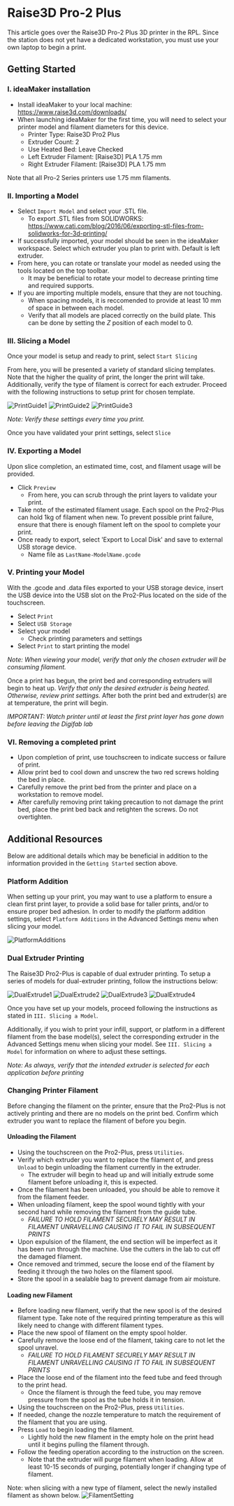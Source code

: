 # Raise3D Pro-2 Plus

This article goes over the Raise3D Pro-2 Plus 3D printer in the RPL. Since the station does not yet have a dedicated workstation, you must use your own laptop to begin a print.

## Getting Started

### I. ideaMaker installation

+ Install ideaMaker to your local machine: https://www.raise3d.com/downloads/
+ When launching ideaMaker for the first time, you will need to select your printer model and filament diameters for this device.
  - Printer Type: Raise3D Pro2 Plus
  - Extruder Count: 2
  - Use Heated Bed: Leave Checked
  - Left Extruder Filament: \[Raise3D\] PLA 1.75 mm
  - Right Extruder Filament: \[Raise3D\] PLA 1.75 mm

Note that all Pro-2 Series printers use 1.75 mm filaments.

### II. Importing a Model

+ Select `Import Model` and select your .STL file. 
  - To export .STL files from SOLIDWORKS: https://www.cati.com/blog/2016/06/exporting-stl-files-from-solidworks-for-3d-printing/
+ If successfully imported, your model should be seen in the ideaMaker workspace. Select which extruder you plan to print with. Default is left extruder. 
+ From here, you can rotate or translate your model as needed using the tools located on the top toolbar.
  - It may be beneficial to rotate your model to decrease printing time and required supports.
+ If you are importing multiple models, ensure that they are not touching.
  - When spacing models, it is reccomended to provide at least 10 mm of space in between each model.
  - Verify that all models are placed correctly on the build plate. This can be done by setting the *Z* position of each model to 0.

### III. Slicing a Model

Once your model is setup and ready to print, select `Start Slicing`

From here, you will be presented a variety of standard slicing templates. Note that the higher the quality of print, the longer the print will take. Additionally, verify the type of filament is correct for each extruder. Proceed with the following instructions to setup print for chosen template.

![PrintGuide1](https://user-images.githubusercontent.com/87148770/134209686-c060927a-1234-4537-8033-d27104fe2304.jpg)
![PrintGuide2](https://user-images.githubusercontent.com/87148770/134209697-2ea44c09-4b9a-4d44-a641-cf6eb73d6fc4.jpg)
![PrintGuide3](https://user-images.githubusercontent.com/87148770/134209699-617aeaa2-6555-40da-92c3-345d54362bce.jpg)


*Note: Verify these settings every time you print.*



Once you have validated your print settings, select `Slice`

### IV. Exporting a Model

Upon slice completion, an estimated time, cost, and filament usage will be provided.
+ Click `Preview`
  - From here, you can scrub through the print layers to validate your print.
+ Take note of the estimated filament usage. Each spool on the Pro2-Plus can hold 1kg of filament when new. To prevent possible print failure, ensure that there is enough filament left on the spool to complete your print.
+ Once ready to export, select 'Export to Local Disk' and save to external USB storage device.
  - Name file as `LastName-ModelName.gcode`

### V. Printing your Model

With the .gcode and .data files exported to your USB storage device, insert the USB device into the USB slot on the Pro2-Plus located on the side of the touchscreen.
+ Select `Print`
+ Select `USB Storage`
+ Select your model
  - Check printing parameters and settings
+ Select `Print` to start printing the model

*Note: When viewing your model, verify that only the chosen extruder will be consuming filament.*

Once a print has begun, the print bed and corresponding extruders will begin to heat up. *Verify that only the desired extruder is being heated. Otherwise, review print settings.*
After both the print bed and extruder(s) are at temperature, the print will begin. 

*IMPORTANT: Watch printer until at least the first print layer has gone down before leaving the Digifab lab*

### VI. Removing a completed print

+ Upon completion of print, use touchscreen to indicate success or failure of print.
+ Allow print bed to cool down and unscrew the two red screws holding the bed in place.
+ Carefully remove the print bed from the printer and place on a workstation to remove model.
+ After carefully removing print taking precaution to not damage the print bed, place the print bed back and retighten the screws. Do not overtighten.


## Additional Resources

Below are additional details which may be beneficial in addition to the information provided in the `Getting Started` section above.

### Platform Addition

When setting up your print, you may want to use a platform to ensure a clean first print layer, to provide a solid base for taller prints, and/or to ensure proper bed adhesion. In order to modify the platform addition settings, select `Platform Additions` in the Advanced Settings menu when slicing your model.

![PlatformAdditions](https://user-images.githubusercontent.com/87148770/134209618-1f79026e-d506-4398-8cf4-ffeb83d88d14.jpg)


### Dual Extruder Printing

The Raise3D Pro2-Plus is capable of dual extruder printing. To setup a series of models for dual-extruder printing, follow the instructions below:

![DualExtrude1](https://user-images.githubusercontent.com/87148770/134209544-8c6ddaba-d701-4a97-9d0d-b311a53b9598.jpg)
![DualExtrude2](https://user-images.githubusercontent.com/87148770/134209559-34f16259-77ff-427b-beee-27ebd34b71ca.jpg)
![DualExtrude3](https://user-images.githubusercontent.com/87148770/134209568-3f73712f-e20b-451f-84ce-00eee745e36d.jpg)
![DualExtrude4](https://user-images.githubusercontent.com/87148770/134209571-15fb3e29-a92e-485f-9163-f2dfc1c27257.jpg)

Once you have set up your models, proceed following the instructions as stated in `III. Slicing a Model`.

Additionally, if you wish to print your infill, support, or platform in a different filament from the base model(s), select the corresponding extruder in the Advanced Settings menu when slicing your model. See `III. Slicing a Model` for information on where to adjust these settings.

*Note: As always, verify that the intended extruder is selected for each application before printing*

### Changing Printer Filament

Before changing the filament on the printer, ensure that the Pro2-Plus is not actively printing and there are no models on the print bed. Confirm which extruder you want to replace the filament of before you begin.

#### Unloading the Filament

+ Using the touchscreen on the Pro2-Plus, press `Utilities`.
+ Verify which extruder you want to replace the filament of, and press `Unload` to begin unloading the filament currently in the extruder.
  - The extruder will begin to head up and will initially extrude some filament before unloading it, this is expected.
+ Once the filament has been unloaded, you should be able to remove it from the filament feeder. 
+ When unloading filament, keep the spool wound tightly with your second hand while removing the filament from the guide tube.
  - *FAILURE TO HOLD FILAMENT SECURELY MAY RESULT IN FILAMENT UNRAVELLING CAUSING IT TO FAIL IN SUBSEQUENT PRINTS*
+ Upon expulsion of the filament, the end section will be imperfect as it has been run through the machine. Use the cutters in the lab to cut off the damaged filament.
+ Once removed and trimmed, secure the loose end of the filament by feeding it through the two holes on the filament spool.
+ Store the spool in a sealable bag to prevent damage from air moisture.

#### Loading new Filament

+ Before loading new filament, verify that the new spool is of the desired filament type. Take note of the required printing temperature as this will likely need to change with different filament types.
+ Place the new spool of filament on the empty spool holder.
+ Carefully remove the loose end of the filament, taking care to not let the spool unravel.
  - *FAILURE TO HOLD FILAMENT SECURELY MAY RESULT IN FILAMENT UNRAVELLING CAUSING IT TO FAIL IN SUBSEQUENT PRINTS*
+ Place the loose end of the filament into the feed tube and feed through to the print head.
  - Once the filament is through the feed tube, you may remove pressure from the spool as the tube holds it in tension.
+ Using the touchscreen on the Pro2-Plus, press `Utilities`.
+ If needed, change the nozzle temperature to match the requirement of the filament that you are using.
+ Press `Load` to begin loading the filament.
  - Lightly hold the new filament in the empty hole on the print head until it begins pulling the filament through.
+ Follow the feeding operation according to the instruction on the screen.
  - Note that the extruder will purge filament when loading. Allow at least 10-15 seconds of purging, potentially longer if changing type of filament.

Note: when slicing with a new type of filament, select the newly installed filament as shown below.
![FilamentSetting](https://user-images.githubusercontent.com/87148770/134211027-8d18bb89-304f-417a-8428-cdb25fef3c40.jpg)


